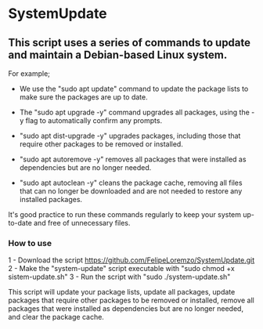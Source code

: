 <h1>SystemUpdate</h1>
<h2>This script uses a series of commands to update and maintain a Debian-based Linux system.</h2>

For example;
- We use the "sudo apt update" command to update the package lists to make sure the packages are up to date.

- The "sudo apt upgrade -y" command upgrades all packages, using the -y flag to automatically confirm any prompts.

- "sudo apt dist-upgrade -y" upgrades packages, including those that require other packages to be removed or installed.

- "sudo apt autoremove -y" removes all packages that were installed as dependencies but are no longer needed.

- "sudo apt autoclean -y" cleans the package cache, removing all files that can no longer be downloaded and are not needed to restore any installed packages.

It's good practice to run these commands regularly to keep your system up-to-date and free of unnecessary files.

<h3>How to use</h3>

1 - Download the script https://github.com/FelipeLoremzo/SystemUpdate.git
2 - Make the "system-update" script executable with "sudo chmod +x sistem-update.sh"
3 - Run the script with "sudo ./system-update.sh"

This script will update your package lists, update all packages, update packages that require other packages to be removed or installed, remove all packages that were installed as dependencies but are no longer needed, and clear the package cache.
